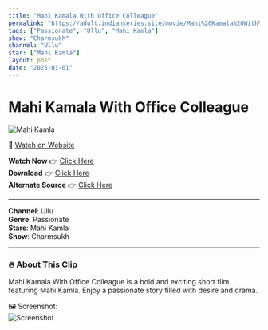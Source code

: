 ```yaml
---
title: "Mahi Kamala With Office Colleague"
permalink: "https://adult.indianseries.site/movie/Mahi%20Kamala%20With%20Office%20Colleague"
tags: ["Passionate", "Ullu", "Mahi Kamla"]
show: "Charmsukh"
channel: "Ullu"
star: ["Mahi Kamla"]
layout: post
date: "2025-01-01"
---
```


# Mahi Kamala With Office Colleague

![Mahi Kamla](https://shorts.desisins.com/wp-content/uploads/2024/04/Mahi-Kamala-Charmsukh-Promotion-Ullu-DesiSins.com_.jpg)

🔗 [Watch on Website](https://adult.indianseries.site/movie/Mahi%20Kamala%20With%20Office%20Colleague)

**Watch Now** 👉 [Click Here](https://adult.indianseries.site/movie/Mahi%20Kamala%20With%20Office%20Colleague)  
**Download** 👉 [Click Here](https://adult.indianseries.site/movie/Mahi%20Kamala%20With%20Office%20Colleague)  
**Alternate Source** 👉 [Click Here](https://adult.indianseries.site/movie/Mahi%20Kamala%20With%20Office%20Colleague)

---

**Channel**: Ullu  
**Genre**: Passionate  
**Stars**: Mahi Kamla  
**Show**: Charmsukh

---

### 🔥 About This Clip

Mahi Kamala With Office Colleague is a bold and exciting short film featuring Mahi Kamla. Enjoy a passionate story filled with desire and drama.
 
🖼️ Screenshot:  
![Screenshot](https://shorts.desisins.com/wp-content/uploads/2024/04/Mahi-Kamala-Charmsukh-Promotion-Ullu-DesiSins.com_.jpg)
